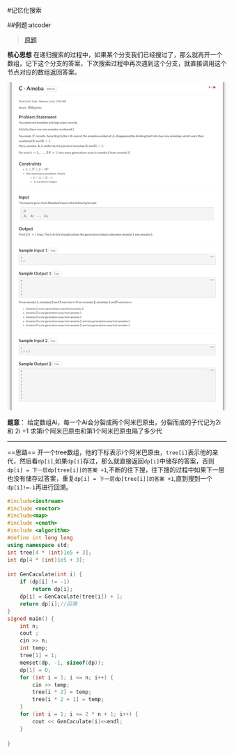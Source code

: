 #记忆化搜索

##例题:atcoder
>  [原题](https://atcoder.jp/contests/abc274/tasks/abc274_c)

**核心思想**  在递归搜索的过程中，如果某个分支我们已经搜过了，那么就再开一个数组，记下这个分支的答案，下次搜索过程中再次遇到这个分支，就直接调用这个节点对应的数组返回答案。

![图 1](../../images/878de57756f46ac6108d01200ab3b5ce94a39653eeca888dbd140d959412edf4.png)  

**题意**：
给定数组Ai，每一个Ai会分裂成两个阿米巴原虫，分裂而成的子代记为2i 和 2i +1
求第i个阿米巴原虫和第1个阿米巴原虫隔了多少代



---

==思路==
开一个tree数组，他的下标表示i个阿米巴原虫，`tree[i]`表示他的亲代，然后看`dp[i]`,如果`dp[i]`存过，那么就直接返回`dp[i]`中储存的答案，否则`dp[i] = 下一层dp[tree[i]]的答案 +1`,不断的往下搜，往下搜的过程中如果下一层也没有储存过答案，重复`dp[i] = 下一层dp[tree[i]]的答案 +1`,直到搜到一个`dp[i]!=-1`再进行回溯。


```c++
#include<iostream>
#include <vector>
#include<map>
#include <cmath>
#include <algorithm>
#define int long long
using namespace std;
int tree[4 * (int)1e5 + 3];
int dp[4 * (int)1e5 + 3];

int GenCaculate(int i) {
	if (dp[i] != -1) 
		return dp[i];
	dp[i] = GenCaculate(tree[i]) + 1;
	return dp[i];//回溯
}
signed main() {
	int n;
	cout ;
	cin >> n;
	int temp;
	tree[1] = 1;
	memset(dp, -1, sizeof(dp));
	dp[1] = 0;
	for (int i = 1; i <= n; i++) {
		cin >> temp;
		tree[i * 2] = temp;
		tree[i * 2 + 1] = temp;
	}
	for (int i = 1; i <= 2 * n + 1; i++) {
		cout << GenCaculate(i)<<endl;
	}
	
}

```










